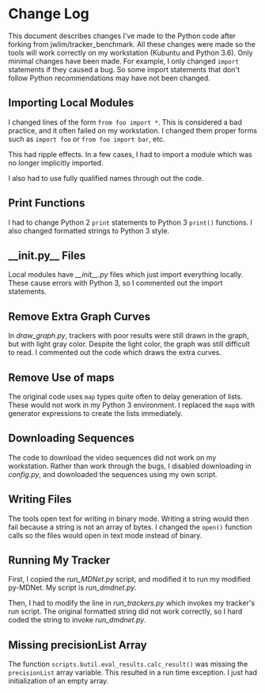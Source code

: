 # Change Log
This document describes changes I've made to the Python code after forking from 
jwlim/tracker\_benchmark. All these changes were made so the tools will work
correctly on my workstation (Kubuntu and Python 3.6). Only minimal changes have
been made. For example, I only changed `import` statements if they caused a bug.
So some import statements that don't follow Python recommendations may have not
been changed.

## Importing Local Modules
I changed lines of the form `from foo import *`. This is considered a bad
practice, and it often failed on my workstation. I changed them proper forms
such as `import foo` or `from foo import bar`, etc.

This had ripple effects. In a few cases, I had to import a module which was no
longer implicitly imported.

I also had to use fully qualified names through out the code.

## Print Functions
I had to change Python 2 `print` statements to Python 3 `print()` functions. I
also changed formatted strings to Python 3 style.

## \_\_init.py\_\_ Files
Local modules have *\_\_init\_\_.py* files which just import everything locally.
These cause errors with Python 3, so I commented out the import statements.

## Remove Extra Graph Curves
In *draw_graph.py*, trackers with poor results were still drawn in the graph,
but with light gray color. Despite the light color, the graph was still
difficult to read. I commented out the code which draws the extra curves.

## Remove Use of maps
The original code uses `map` types quite often to delay generation of lists.
These would not work in my Python 3 environment. I replaced the `map`s with
generator expressions to create the lists immediately.

## Downloading Sequences
The code to download the video sequences did not work on my workstation. Rather
than work through the bugs, I disabled downloading in *config.py*, and
downloaded the sequences using my own script.

## Writing Files
The tools open text for writing in binary mode. Writing a string would then fail
because a string is not an array of bytes. I changed the `open()` function calls
so the files would open in text mode instead of binary.

## Running My Tracker
First, I copied the *run_MDNet.py* script, and modified it to run my modified
py-MDNet. My script is *run_dmdnet.py*.

Then, I had to modify the line in *run_trackers.py* which invokes my tracker's
run script. The original formatted string did not work correctly, so I hard
coded the string to invoke *run_dmdnet.py*.

## Missing precisionList Array
The function `scripts.butil.eval_results.calc_result()` was missing the
`precisionList` array variable. This resulted in a run time exception. I just
had initialization of an empty array.
